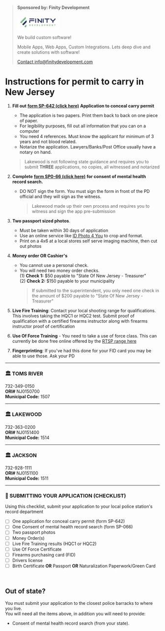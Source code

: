 > <div class="container">
  >  <h4><b>Sponsored by: Finity Development </b></h4>
  >     <img src="https://github.com/613WePleadTheSecond/ccwnj/blob/main/teams_preview_logo.jpg?raw=true" alt="Avatar" style="height: 45px;">
  >  <p>We build custom software! </p>
  >  <p>Mobile Apps, Web Apps, Custom Integrations. Lets deep dive and create solutions with software!</p>
  >  <a href="mailto:info@finitydevelopment.com?subject=Inquiry&body=Hey%2C%20id%20like%20to%20inquire%20about%20custom%20software">Contact info@finitydevelopment.com</a>
 > </div>

# Instructions for permit to carry in New Jersey


1. **Fill out** [**form SP-642 (click here)**](https://github.com/mayerlench/ccwnj/raw/main/sp-642.pdf) **Application to conceal carry permit**
    - The application is two papers. Print them back to back on one piece of paper.
    - For legibility purposes, fill out all information that you can on a computer
    - You need 4 references. Must know the applicant for minimum of 3 years and not blood related.
    - Notarize the application. Lawyers/Banks/Post Office usually have a notary on hand.
    > Lakewood is not following state guidance and requires you to submit **THREE** applications, no copies, all witnessed and notarized
1. **Complete** [**form SP0-66 (click here)**](https://github.com/mayerlench/ccwnj/raw/main/sp-066.pdf) **for consent of mental health record search.**
    - DO NOT sign the form. You must sign the form in front of the PD official and they will sign as the witness.
      > Lakewood made up their own process and requires you to witness and sign the app pre-submission
1. **Two passport sized photos**.
    - Must be taken within 30 days of application
    - Use an online service like [ID Photo 4 You](https://www.idphoto4you.com/) to crop and format.
    - Print on a 4x6 at a local stores self serve imaging machine, then cut out photos
1. **Money order OR Cashier&#39;s**  
    - You cannot use a personal check.  
    - You will need two money order checks.  
    (1) **Check 1:** $50 payable to "State Of New Jersey - Treasurer"  
    (2) **Check 2:** $150 payable to your municipality  
      > If submitted to the superintendent, you only need one check in the amount of $200 payable to "State Of New Jersey - Treasurer"  
  
1. **Live Fire Training**: Contact your local shooting range for qualifications. This involves taking the HQC1 or HQC2 test.
   Submit proof of qualification with a certified firearms instructor along with firearms instructor proof of certification
3. **Use Of Force Training** - You need to take a use of force class. This can currently be done free online offered by the [RTSP range here](https://www.rtsponline.com/use-of-force-certificate/)
4. **Fingerprinting**: If you've had this done for your FID card you may be able to use those. Ask your PD  

---  

### 🏛️ **TOMS RIVER**  
732-349-0150    
**ORI#** NJ0150700  
**Municipal Code:** 1507  

---  

### 🏛️ **LAKEWOOD**  
732-363-0200  
**ORI#** NJ0151400  
**Municipal Code:** 1514  

---  

### 🏛️ **JACKSON**  
732-928-1111  
**ORI#** NJ0151100  
**Municipal Code:** 1511    

---  

### 🔵 SUBMITTING YOUR APPLICATION (CHECKLIST)
Using this checklist, submit your application to your local police station's record department  
- [ ] One application for conceal carry permit (form SP-642)
- [ ] One Consent of mental health record search (form SP-066)
- [ ] Two passport photos
- [ ] Money Order(s)
- [ ] Live Fire Training results (HQC1 or HQC2)
- [ ] Use Of Force Certificate
- [ ] Firearms purchasing card (FID)
- [ ] Drivers license
- [ ] Birth Certificate **OR** Passport **OR** Naturalization Paperwork/Green Card

<br/> 

## Out of state?  
 You must submit your application to the closest police barracks to where you live.  
 You will need all the items above, in addition you will need to provide:
- Consent of mental health record search (from your state).  
<br/> 
